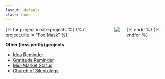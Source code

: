 ```yaml
---
layout: default
class: home
---
```

<div class="columns">
  {% for project in site.projects %}
    {% if project.title != "Fox Mask" %}
      <a href="{{ project.url }}">
        <div class="pin">
          <img src="/images/{{ project.images.first }}">
        </div>
      </a>
    {% endif %}
  {% endfor %}
</div>


**Other (less pretty) projects**
- [Idea Reminder](https://www.ideareminder.org)
- [Gratitude Reminder](https://www.gratitudereminder.org)
- [Mid-Market Status](http://midmarketstatus.com)
- [Church of Silentology](https://churchofsilentology.com)

<script>
  const list = document.querySelector('.columns');
  for (let i = list.children.length; i >= 0; i--) {
    list.appendChild(list.children[Math.random() * i | 0]);
  }
</script>
